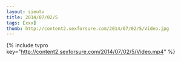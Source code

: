```yaml
--- 
layout: sieutv
title: 2014/07/02/5
tags: [xxx]
thumb: http://content2.sexforsure.com/2014/07/02/5/Video.jpg
---
```

{% include tvpro key="http://content2.sexforsure.com/2014/07/02/5/Video.mp4" %} 
